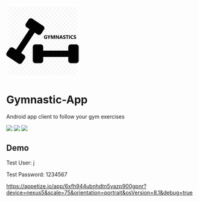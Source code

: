 ![logo](./app/src/main/res/mipmap-xxxhdpi/ic_launcher.png)
# Gymnastic-App
Android app client to follow your gym exercises

<img src="https://i.imgur.com/dMl2xxY.jpg" width="30%" > <img src="https://i.imgur.com/2CB0ltW.jpg" width="30%" > <img src="https://i.imgur.com/h21MQqg.gif" width="30%" >

##  Demo
Test User: j

Test Password: 1234567

https://appetize.io/app/6xfh944ubnhdtn5yazp900gpnr?device=nexus5&scale=75&orientation=portrait&osVersion=8.1&debug=true
